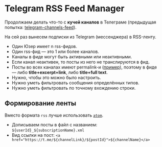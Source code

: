 # Telegram RSS Feed Manager

Продолжаем делать что-то с **кучей каналов** в Телеграме (предыдущая попытка: [telegram-channels-feed](https://github.com/telegram-bots/telegram-channels-feed)).

На сей раз вынесем подписки из Telegram (мессенджера) в RSS-ленту.

* Один Юзер имеет n rss-фидов. 
* Один rss-фид — это 1 или более каналов.
* Каналы в фиде могут быть активными или неактивными.
* Если канал неактивен, то посты из него не транслируются в фид.
* Посты во всех каналах имеют permalink-и ([пример](https://t.me/by_cotique/2169)), поэтому в фиде — либо **title+excerpt+link**, либо **title+full text**.
* Нужно, чтобы это можно было настроить.
* Нужно уметь фильтровать сообщения определённых типов.
* Нужно уметь фильтровать по точному вхождению строки.


## Формирование ленты

Вместо формата `rss` лучше использовать [`atom`](https://ru.wikipedia.org/wiki/Atom).

* Дописываем посты в файл с названием: `${userId}_${subscriptionName}.xml`
* Вид ссылки на пост: `<a href="https://t.me/${channelLink}/${postId}">${channelName}</a>`
